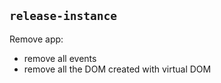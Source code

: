 
`release-instance`
----

Remove app:

* remove all events
* remove all the DOM created with virtual DOM

